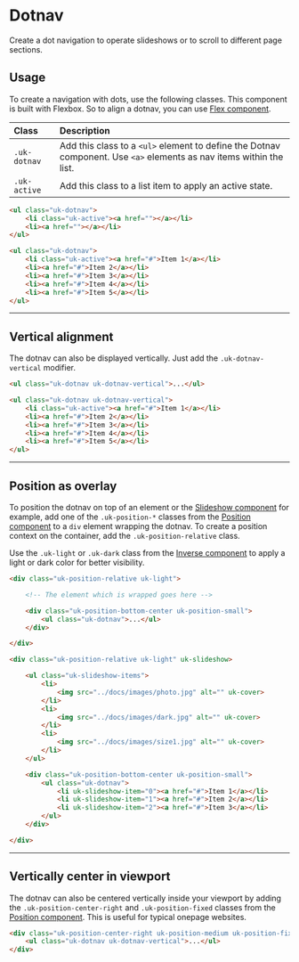 # Dotnav

<p class="uk-text-lead">Create a dot navigation to operate slideshows or to scroll to different page sections.</p>

## Usage

To create a navigation with dots, use the following classes. This component is built with Flexbox. So to align a dotnav, you can use [Flex component](flex.md).

| Class         | Description                                                                                                         |
|:--------------|:--------------------------------------------------------------------------------------------------------------------|
| `.uk-dotnav`  | Add this class to a `<ul>` element to define the Dotnav component. Use `<a>` elements as nav items within the list. |
| `.uk-active ` | Add this class to a list item to apply an active state.                                                             |                                                         |

```html
<ul class="uk-dotnav">
    <li class="uk-active"><a href=""></a></li>
    <li><a href=""></a></li>
</ul>
```

```html : uikit
<ul class="uk-dotnav">
    <li class="uk-active"><a href="#">Item 1</a></li>
    <li><a href="#">Item 2</a></li>
    <li><a href="#">Item 3</a></li>
    <li><a href="#">Item 4</a></li>
    <li><a href="#">Item 5</a></li>
</ul>
```

***

## Vertical alignment

The dotnav can also be displayed vertically. Just add the `.uk-dotnav-vertical` modifier.

```html
<ul class="uk-dotnav uk-dotnav-vertical">...</ul>
```

```html : uikit
<ul class="uk-dotnav uk-dotnav-vertical">
    <li class="uk-active"><a href="#">Item 1</a></li>
    <li><a href="#">Item 2</a></li>
    <li><a href="#">Item 3</a></li>
    <li><a href="#">Item 4</a></li>
    <li><a href="#">Item 5</a></li>
</ul>
```


***

## Position as overlay

To position the dotnav on top of an element or the [Slideshow component](slideshow.md) for example, add one of the `.uk-position-*` classes from the [Position component](position.md) to a `div` element wrapping the dotnav. To create a position context on the container, add the `.uk-position-relative` class.

Use the `.uk-light` or `.uk-dark` class from the [Inverse component](inverse.md) to apply a light or dark color for better visibility.

```html
<div class="uk-position-relative uk-light">

    <!-- The element which is wrapped goes here -->

    <div class="uk-position-bottom-center uk-position-small">
        <ul class="uk-dotnav">...</ul>
    </div>

</div>
```

```html : uikit
<div class="uk-position-relative uk-light" uk-slideshow>

    <ul class="uk-slideshow-items">
        <li>
            <img src="../docs/images/photo.jpg" alt="" uk-cover>
        </li>
        <li>
            <img src="../docs/images/dark.jpg" alt="" uk-cover>
        </li>
        <li>
            <img src="../docs/images/size1.jpg" alt="" uk-cover>
        </li>
    </ul>

    <div class="uk-position-bottom-center uk-position-small">
        <ul class="uk-dotnav">
            <li uk-slideshow-item="0"><a href="#">Item 1</a></li>
            <li uk-slideshow-item="1"><a href="#">Item 2</a></li>
            <li uk-slideshow-item="2"><a href="#">Item 3</a></li>
        </ul>
    </div>

</div>
```

***

## Vertically center in viewport

The dotnav can also be centered vertically inside your viewport by adding the `.uk-position-center-right` and `.uk-position-fixed` classes from the [Position component](position.md). This is useful for typical onepage websites.

```html
<div class="uk-position-center-right uk-position-medium uk-position-fixed">
    <ul class="uk-dotnav uk-dotnav-vertical">...</ul>
</div>
```

